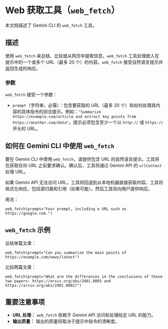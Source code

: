 # Web 获取工具（`web_fetch`）

本文档描述了 Gemini CLI 的 `web_fetch` 工具。

## 描述

使用 `web_fetch` 来总结、比较或从网页中提取信息。`web_fetch` 工具处理嵌入在提示中的一个或多个 URL（最多 20 个）的内容。`web_fetch` 接受自然语言提示并返回生成的响应。

### 参数

`web_fetch` 接受一个参数：

- `prompt`（字符串，必需）：包含要获取的 URL（最多 20 个）和如何处理其内容的具体指令的综合提示。例如：`"Summarize https://example.com/article and extract key points from https://another.com/data"`。提示必须包含至少一个以 `http://` 或 `https://` 开头的 URL。

## 如何在 Gemini CLI 中使用 `web_fetch`

要在 Gemini CLI 中使用 `web_fetch`，请提供包含 URL 的自然语言提示。工具将在获取任何 URL 之前要求确认。确认后，工具将通过 Gemini API 的 `urlContext` 处理 URL。

如果 Gemini API 无法访问 URL，工具将回退到从本地机器直接获取内容。工具将格式化响应，包括源归属和引用（如果可能）。然后工具将向用户提供响应。

用法：

```
web_fetch(prompt="Your prompt, including a URL such as https://google.com.")
```

## `web_fetch` 示例

总结单篇文章：

```
web_fetch(prompt="Can you summarize the main points of https://example.com/news/latest")
```

比较两篇文章：

```
web_fetch(prompt="What are the differences in the conclusions of these two papers: https://arxiv.org/abs/2401.0001 and https://arxiv.org/abs/2401.0002?")
```

## 重要注意事项

- **URL 处理：** `web_fetch` 依赖于 Gemini API 访问和处理给定 URL 的能力。
- **输出质量：** 输出的质量将取决于提示中指令的清晰度。